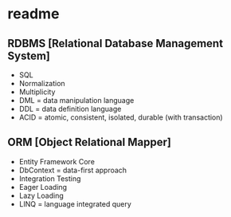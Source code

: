# readme

## RDBMS [Relational Database Management System]

+ SQL
+ Normalization
+ Multiplicity
+ DML = data manipulation language
+ DDL = data definition language
+ ACID = atomic, consistent, isolated, durable (with transaction)

## ORM [Object Relational Mapper]

+ Entity Framework Core
+ DbContext = data-first approach
+ Integration Testing
+ Eager Loading
+ Lazy Loading
+ LINQ = language integrated query